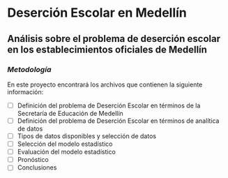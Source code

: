 # Deserción Escolar en Medellín

## Análisis sobre el problema de deserción escolar en los establecimientos oficiales de Medellín

### *Metodología*

En este proyecto encontrará los archivos que contienen la siguiente información:

- [ ] Definición del problema de Deserción Escolar en términos de la Secretaría de Educación de Medellín
- [ ] Definición del problema de Deserción Escolar en términos de analítica de datos
- [ ] Tipos de datos disponibles y selección de datos
- [ ] Selección del modelo estadístico
- [ ] Evaluación del modelo estadístico
- [ ] Pronóstico
- [ ] Conclusiones
